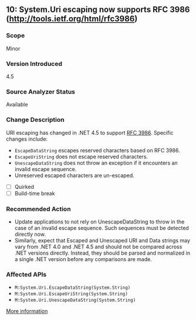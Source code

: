 ## 10: System.Uri escaping now supports RFC 3986 (http://tools.ietf.org/html/rfc3986)

### Scope
Minor

### Version Introduced
4.5

### Source Analyzer Status
Available

### Change Description
URI escaping has changed in .NET 4.5 to support [RFC 3986](http://tools.ietf.org/html/rfc3986). Specific changes include:

- `EscapeDataString` escapes reserved characters based on RFC 3986.
- `EscapeUriString` does not escape reserved characters.
- `UnescapeDataString` does not throw an exception if it encounters an invalid escape sequence.
- Unreserved escaped characters are un-escaped.

- [ ] Quirked
- [ ] Build-time break

### Recommended Action
* Update applications to not rely on UnescapeDataString to throw in the case of an invalid escape sequence. Such sequences must be detected directly now. 
* Similarly, expect that Escaped and Unescaped URI and Data strings may vary from .NET 4.0 and .NET 4.5 and should not be compared across .NET versions directly. Instead, they should be parsed and normalized in a single .NET version before any comparisons are made.

### Affected APIs
* `M:System.Uri.EscapeDataString(System.String)`
* `M:System.Uri.EscapeUriString(System.String)`
* `M:System.Uri.UnescapeDataString(System.String)`

[More information](https://msdn.microsoft.com/en-us/library/hh367887\(v=vs.110\).aspx#core)
